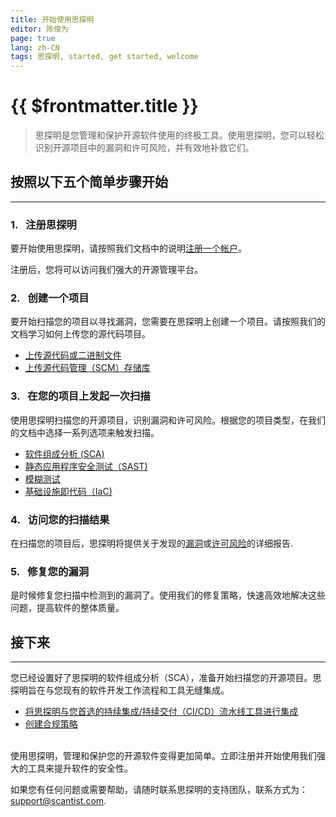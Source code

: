 ```yaml
---
title: 开始使用思探明
editor: 陈俊为
page: true
lang: zh-CN
tags: 思探明, started, get started, welcome
---
```


<ClientOnly>

# {{ $frontmatter.title }}

> 思探明是您管理和保护开源软件使用的终极工具。使用思探明，您可以轻松识别开源项目中的漏洞和许可风险，并有效地补救它们。

## 按照以下五个简单步骤开始

<hr class="thick">

### 1.&nbsp;&nbsp;&nbsp;注册思探明

要开始使用思探明，请按照我们文档中的说明[注册一个帐户](Sign-up-for-Scantist)。

注册后，您将可以访问我们强大的开源管理平台。


### 2.&nbsp;&nbsp;&nbsp;创建一个项目
要开始扫描您的项目以寻找漏洞，您需要在思探明上创建一个项目。请按照我们的文档学习如何上传您的源代码项目。

- [上传源代码或二进制文件](../Create-and-Manage-Project/Upload-Files-Directly)
- [上传源代码管理（SCM）存储库](../Create-and-Manage-Project/Add-SCM-Repositories)


### 3.&nbsp;&nbsp;&nbsp;在您的项目上发起一次扫描
使用思探明扫描您的开源项目，识别漏洞和许可风险。根据您的项目类型，在我们的文档中选择一系列选项来触发扫描。

- [软件组成分析 (SCA)](#)
- [静态应用程序安全测试（SAST)](#) 
- [模糊测试](#)
- [基础设施即代码（IaC)](#)


### 4.&nbsp;&nbsp;&nbsp;访问您的扫描结果
在扫描您的项目后，思探明将提供关于发现的[漏洞](#)或[许可风险](#)的详细报告.


### 5.&nbsp;&nbsp;&nbsp;修复您的漏洞
是时候修复您扫描中检测到的漏洞了。使用我们的修复策略，快速高效地解决这些问题，提高软件的整体质量。


## 接下来

<hr class="thick">

您已经设置好了思探明的软件组成分析（SCA），准备开始扫描您的开源项目。思探明旨在与您现有的软件开发工作流程和工具无缝集成。
- [将思探明与您首选的持续集成/持续交付（CI/CD）流水线工具进行集成](#)
- [创建合规策略](#)
<br /><br />


使用思探明，管理和保护您的开源软件变得更加简单。立即注册并开始使用我们强大的工具来提升软件的安全性。

如果您有任何问题或需要帮助，请随时联系思探明的支持团队，联系方式为：[support@scantist.com](mailto:support@scantist.com).
</ClientOnly>

